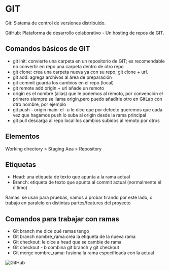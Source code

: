 # GIT

Git: Sistema de control de versiones distribuido.

GitHub: Plataforma de desarrollo colaborativo - Un hosting de repos de GIT.

## Comandos básicos de GIT

- git init: convierte una carpeta en un repositorio de GIT; es recomendable no convertir en repo una carpeta dentro de otro repo
- git clone: crea una carpeta nueva ya con su repo; git clone + url.
- git add: agrega archivos al área de preparación
- git commit guarda los cambios en el repo (local)
- git remote add origin + url añade un remoto
- origin es el nombre (alias) que le ponemos al remoto, por convención el primero siempre se llama origin,pero puedo añadirle otro en GitLab con otro nombre, por ejemplo
- git push - origin main: el -u le dice que por defecto queremos que cada vez que hagamos push lo suba al origin desde la rama principal
- git pull descarga al repo local los cambios subidos al remoto por otros

## Elementos

Working directory > Staging Aea > Repository

## Etiquetas

- Head: una etiqueta de texto que apunta a la rama actual
- Branch: etiqueta de texto que apunta al commit actual (normalmente el último)

Ramas: se usan para pruebas, vamos a probar tirando por este lado; o trabajo en paralelo en distintas partes/features del proyecto

## Comandos para trabajar con ramas

- Git branch me dice qué ramas tengo
- Git branch nombre_rama:crea la etiqueta de la nueva rama
- Git checkout: le dice a head que se cambie de rama
- Git checkout - b combina git branch y git checkout
- Git merge nombre_rama: fusiona la rama especificada con la actual

![GitHub](https://en.wikipedia.org/wiki/File:GitHub_Invertocat_Logo.svg)
